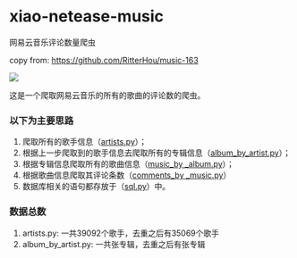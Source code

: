 # xiao-netease-music
网易云音乐评论数量爬虫

copy from: https://github.com/RitterHou/music-163

![](https://img.shields.io/badge/Python-3.5.2-blue.svg)

这是一个爬取网易云音乐的所有的歌曲的评论数的爬虫。

### 以下为主要思路
1. 爬取所有的歌手信息（[artists.py](music_163/artists.py)）；
2. 根据上一步爬取到的歌手信息去爬取所有的专辑信息（[album_by_artist.py](music_163/album_by_artist.py)）；
3. 根据专辑信息爬取所有的歌曲信息（[music_by _album.py](music_163/music_by_album.py)）；
4. 根据歌曲信息爬取其评论条数（[comments_by _music.py](music_163/comments_by_music.py)）
5. 数据库相关的语句都存放于（[sql.py](music_163/sql.py)）中。


### 数据总数
1. artists.py: 一共39092个歌手，去重之后有35069个歌手
1. album_by_artist.py: 一共张专辑，去重之后有张专辑
